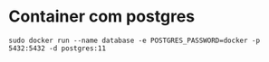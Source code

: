# Container com postgres
```docker
sudo docker run --name database -e POSTGRES_PASSWORD=docker -p 5432:5432 -d postgres:11
```
